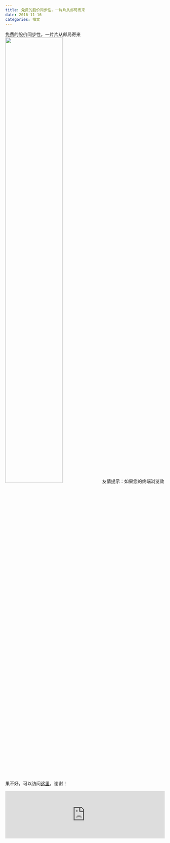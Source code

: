 ```yaml
---
title: 免费的股价同步性，一片片从邮局寄来
date: 2016-11-16
categories: 推文
---
```

免费的股价同步性，一片片从邮局寄来
<img src="http://mmbiz.qpic.cn/mmbiz_jpg/ACviaWTBFxhY30Kx3wMp7GHz34vLXq9bZFEXGcuCVAaaVRX9gnTcic1N2ay5kyibZ6ZCJArU5reVoIOJsvXEFFoQA/0?wx_fmt=jpeg" style="width: 60%; height: auto;"/><!--more-->
友情提示：如果您的终端浏览效果不好，可以访问[这里](https://stata-club.github.io/stata_article/2016-11-16.html)，谢谢！
<iframe src="https://stata-club.github.io/stata_article/2016-11-16.html" id="iframepage" frameborder="0" scrolling="no" marginheight="0" marginwidth="0" width="100%" onLoad="iFrameHeight()"></iframe>
<script type="text/javascript" language="javascript">
function iFrameHeight() {
var ifm= document.getElementById("iframepage");
var subWeb = document.frames ? document.frames["iframepage"].document : ifm.contentDocument;   
if(ifm != null && subWeb != null) {
 ifm.height = subWeb.body.scrollHeight;
} 
} 
</script> 
